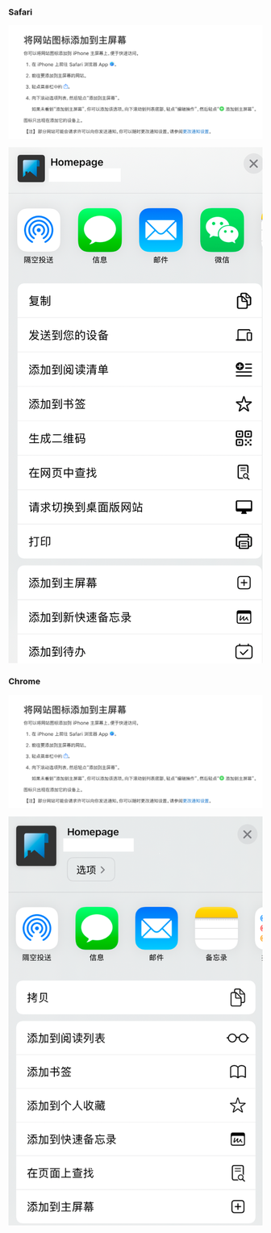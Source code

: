 ###   Safari

![image-20250301113210540](https://raw.githubusercontent.com/Xu-Hardy/picgo-imh/master/image-20250301113210540.png)

![image-20250301113430986](https://raw.githubusercontent.com/Xu-Hardy/picgo-imh/master/image-20250301113430986.png)

### Chrome

![](https://raw.githubusercontent.com/Xu-Hardy/picgo-imh/master/image-20250301113210540.png)

![image-20250301113450509](https://raw.githubusercontent.com/Xu-Hardy/picgo-imh/master/image-20250301113450509.png)